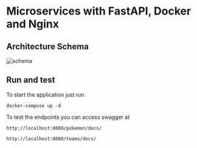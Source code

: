 # Microservices with FastAPI, Docker and Nginx

## Architecture Schema

![schema](https://github.com/GavriloviciEduard/fastapi-microservices/blob/master/res/Database%20Schema%20Draft%201.jpg)

## Run and test

To start the application just run 
```
docker-compose up -d
```

To test the endpoints you can access swagger at 

```
http://localhost:8080/pokemon/docs/
```
```
http://localhost:8080/teams/docs/
```

